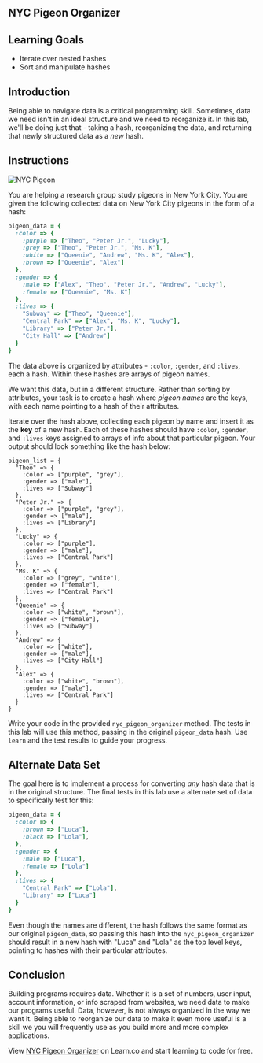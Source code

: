 ## NYC Pigeon Organizer

## Learning Goals

- Iterate over nested hashes
- Sort and manipulate hashes

## Introduction

Being able to navigate data is a critical programming skill. Sometimes, data we
need isn't in an ideal structure and we need to reorganize it. In this lab,
we'll be doing just that - taking a hash, reorganizing the data, and returning
that newly structured data as a _new_ hash.

## Instructions

![NYC Pigeon](https://curriculum-content.s3.amazonaws.com/ruby-enumerables/pigeon-organizer/Image_12_PIGEON.png)

You are helping a research group study pigeons in New York City. You are given
the following collected data on New York City pigeons in the form of a hash:

```ruby
pigeon_data = {
  :color => {
    :purple => ["Theo", "Peter Jr.", "Lucky"],
    :grey => ["Theo", "Peter Jr.", "Ms. K"],
    :white => ["Queenie", "Andrew", "Ms. K", "Alex"],
    :brown => ["Queenie", "Alex"]
  },
  :gender => {
    :male => ["Alex", "Theo", "Peter Jr.", "Andrew", "Lucky"],
    :female => ["Queenie", "Ms. K"]
  },
  :lives => {
    "Subway" => ["Theo", "Queenie"],
    "Central Park" => ["Alex", "Ms. K", "Lucky"],
    "Library" => ["Peter Jr."],
    "City Hall" => ["Andrew"]
  }
}
```

The data above is organized by attributes - `:color`, `:gender`, and `:lives`,
each a hash. Within these hashes are arrays of pigeon names.

We want this data, but in a different structure. Rather than sorting by
attributes, your task is to create a hash where _pigeon names_ are the keys,
with each name pointing to a hash of their attributes.

Iterate over the hash above, collecting each pigeon by name and insert it as the
**key** of a new hash. Each of these hashes should have `:color`, `:gender`, and
`:lives` keys assigned to arrays of info about that particular pigeon. Your
output should look something like the hash below:

```rubyd
pigeon_list = {
  "Theo" => {
    :color => ["purple", "grey"],
    :gender => ["male"],
    :lives => ["Subway"]
  },
  "Peter Jr." => {
    :color => ["purple", "grey"],
    :gender => ["male"],
    :lives => ["Library"]
  },
  "Lucky" => {
    :color => ["purple"],
    :gender => ["male"],
    :lives => ["Central Park"]
  },
  "Ms. K" => {
    :color => ["grey", "white"],
    :gender => ["female"],
    :lives => ["Central Park"]
  },
  "Queenie" => {
    :color => ["white", "brown"],
    :gender => ["female"],
    :lives => ["Subway"]
  },
  "Andrew" => {
    :color => ["white"],
    :gender => ["male"],
    :lives => ["City Hall"]
  },
  "Alex" => {
    :color => ["white", "brown"],
    :gender => ["male"],
    :lives => ["Central Park"]
  }
}
```

Write your code in the provided `nyc_pigeon_organizer` method. The tests in this
lab will use this method, passing in the original `pigeon_data` hash. Use
`learn` and the test results to guide your progress.

## Alternate Data Set

The goal here is to implement a process for converting _any_ hash data that is
in the original structure. The final tests in this lab use a alternate set of
data to specifically test for this:

```ruby
pigeon_data = {
  :color => {
    :brown => ["Luca"],
    :black => ["Lola"],
  },
  :gender => {
    :male => ["Luca"],
    :female => ["Lola"]
  },
  :lives => {
    "Central Park" => ["Lola"],
    "Library" => ["Luca"]
  }
}
```

Even though the names are different, the hash follows the same format as our
original `pigeon_data`, so passing this hash into the `nyc_pigeon_organizer`
should result in a new hash with "Luca" and "Lola" as the top level keys,
pointing to hashes with their particular attributes.

## Conclusion

Building programs requires data. Whether it is a set of numbers, user input,
account information, or info scraped from websites, we need data to make our
programs useful. Data, however, is not always organized in the way we want it.
Being able to reorganize our data to make it even more useful is a skill we
you will frequently use as you build more and more complex applications.

<p data-visibility='hidden'>View <a href='https://learn.co/lessons/nyc-pigeon-organizer' title='NYC Pigeon Organizer'>NYC Pigeon Organizer</a> on Learn.co and start learning to code for free.</p>

